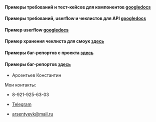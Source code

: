 
#### Примеры требований и тест-кейсов для компонентов [googledocs](https://drive.google.com/drive/folders/1IR_vZuXdWT6zTyYilpb1DM8RaXYNCgMY)

#### Примеры требований, userflow и чеклистов для API [googledocs](https://drive.google.com/drive/folders/1AMezHM4A--cfdgHr2rV-0caa_k55l7AM?usp=share_link)

#### Пример userflow [googledocs](https://drive.google.com/drive/folders/1kKdoxngVPlHKaIkpTPPu6crv9FJrNGsz)
 
#### Пример хранения чеклиста для смоук [здесь](./markdown/NN/smoke_test_check_list/smoke_17_02_2023)

#### Примеры баг-репортов с проекта [здесь](./bug_reports)

#### Примеры баг-репортов [здесь](https://cbone.youtrack.cloud/issues)

- Арсентьев Константин

Мои контакты:
- 8-921-925-63-03

- [Telegram](https://t.me/notfunnyname)

- arsentyevk@mail.ru
